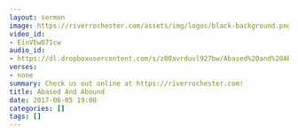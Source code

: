 ```yaml
---
layout: sermon
image: https://riverrochester.com/assets/img/logos/black-background.png
video_id:
- EinVEwO7Icw
audio_id:
- https://dl.dropboxusercontent.com/s/z00avrduvl927bw/Abased%20and%20Abound.mp3?dl=0
verses:
- none
summary: Check us out online at https://riverrochester.com!
title: Abased And Abound
date: 2017-06-05 19:00
categories: []
tags: []
---
```

